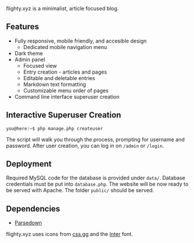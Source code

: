 flighty.xyz is a minimalist, article focused blog.

## Features

* Fully responsive, mobile friendly, and accesible design
  * Dedicated mobile navigation menu
* Dark theme
* Admin panel
  * Focused view
  * Entry creation - articles and pages
  * Editable and deletable entries
  * Markdown text formatting
  * Customizable menu order of pages
* Command line interface superuser creation

## Interactive Superuser Creation

```console
you@here:~$ php manage.php createuser
```
The script will walk you through the process, prompting for username and password. After user creation, you can log in on `/admin` or `/login`.

## Deployment

Required MySQL code for the database is provided under `data/`. Database credentials must be put into `database.php`. The website will be now ready to be served with Apache. The folder `public/` should be served.

## Dependencies

- [Parsedown](https://parsedown.org)

flighty.xyz uses icons from [css.gg](https://css.gg) and the [Inter](https://rsms.me/inter) font.

